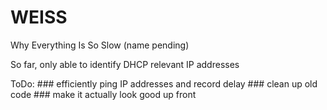 # WEISS
Why Everything Is So Slow (name pending)
  
  So far, only able to identify DHCP relevant IP addresses
  
  ToDo:
    ### efficiently ping IP addresses and record delay
    ### clean up old code
    ### make it actually look good up front
